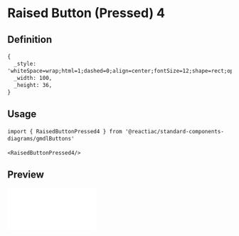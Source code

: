 # Raised Button (Pressed) 4

## Definition

```
{
  _style: 'whiteSpace=wrap;html=1;dashed=0;align=center;fontSize=12;shape=rect;opacity=26;strokeColor=none;fontStyle=1;opacity=12;fontColor=#BDBDBD;shadow=0;',
  _width: 100,
  _height: 36,
}
```

## Usage

```
import { RaisedButtonPressed4 } from '@reactiac/standard-components-diagrams/gmdlButtons'

<RaisedButtonPressed4/>
```

## Preview

<img src="./raised-button-pressed-4.png" width="200"/>
